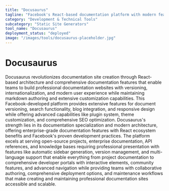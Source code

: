 ```yaml
---
title: "Docusaurus"
tagline: "Facebook's React-based documentation platform with modern features"
category: "Development & Technical Tools"
subcategory: "Static Site Generators"
tool_name: "Docusaurus"
deployment_status: "deployed"
image: "/images/tools/docusaurus-placeholder.jpg"
---
```


# Docusaurus

Docusaurus revolutionizes documentation site creation through React-based architecture and comprehensive documentation features that enable teams to build professional documentation websites with versioning, internationalization, and modern user experience while maintaining markdown authoring and extensive customization capabilities. This Facebook-developed platform provides extensive features for document versioning, search functionality, blog integration, and responsive design while offering advanced capabilities like plugin system, theme customization, and comprehensive SEO optimization. Docusaurus's strength lies in its documentation specialization and modern architecture, offering enterprise-grade documentation features with React ecosystem benefits and Facebook's proven development practices. The platform excels at serving open-source projects, enterprise documentation, API references, and knowledge bases requiring professional presentation with features like automatic sidebar generation, version management, and multi-language support that enable everything from project documentation to comprehensive developer portals with interactive elements, community features, and advanced navigation while providing teams with collaborative authoring, comprehensive deployment options, and maintenance workflows that make creating and maintaining professional documentation sites accessible and scalable.